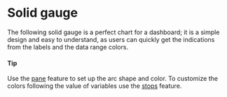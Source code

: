 # Solid gauge
The following solid gauge is a perfect chart for a dashboard; it is a simple design and easy to understand, as users can quickly get the indications from the labels and the data range colors. 

####  Tip
Use the [pane](http://api.highcharts.com/highcharts/pane) feature to set up the arc shape and color. 
To customize the colors following the value of variables use the [stops](http://api.highcharts.com/highcharts/yAxis.stops) feature.